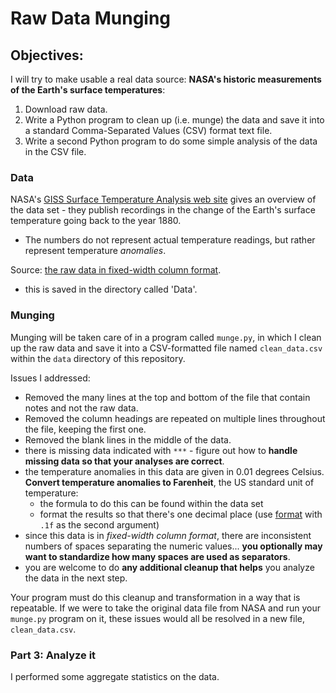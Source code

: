 # Raw Data Munging

## Objectives:
I will try to make usable a real data source: **NASA's historic measurements of the Earth's surface temperatures**:
1. Download raw data.
1. Write a Python program to clean up (i.e. munge) the data and save it into a standard Comma-Separated Values (CSV) format text file.
1. Write a second Python program to do some simple analysis of the data in the CSV file.

### Data
NASA's [GISS Surface Temperature Analysis web site](https://data.giss.nasa.gov/gistemp/) gives an overview of the data set - they publish recordings in the change of the Earth's surface temperature going back to the year 1880.  
- The numbers do not represent actual temperature readings, but rather represent temperature *anomalies*.


Source: [the raw data in fixed-width column format](https://data.giss.nasa.gov/gistemp/tabledata_v4/GLB.Ts+dSST.txt).
- this is saved in the directory called 'Data'. 


### Munging
Munging will be taken care of in a program called `munge.py`, in which I clean up the raw data and save it into a CSV-formatted file named `clean_data.csv` within the `data` directory of this repository.

Issues I addressed:
- Removed the many lines at the top and bottom of the file that contain notes and not the raw data.
- Removed the column headings are repeated on multiple lines throughout the file, keeping the first one.
- Removed the blank lines in the middle of the data.
- there is missing data indicated with `***` - figure out how to **handle missing data so that your analyses are correct**.
- the temperature anomalies in this data are given in 0.01 degrees Celsius.  **Convert temperature anomalies to Farenheit**, the US standard unit of temperature:
    - the formula to do this can be found within the data set
    - format the results so that there's one decimal place (use [format](https://docs.python.org/3/library/functions.html#format) with `.1f` as the second argument)
- since this data is in *fixed-width column format*, there are inconsistent numbers of spaces separating the numeric values... **you optionally may want to standardize how many spaces are used as separators**.
- you are welcome to do **any additional cleanup that helps** you analyze the data in the next step.

Your program must do this cleanup and transformation in a way that is repeatable.  If we were to take the original data file from NASA and run your `munge.py` program on it, these issues would all be resolved in a new file, `clean_data.csv`.

### Part 3: Analyze it
I performed some aggregate statistics on the data.

